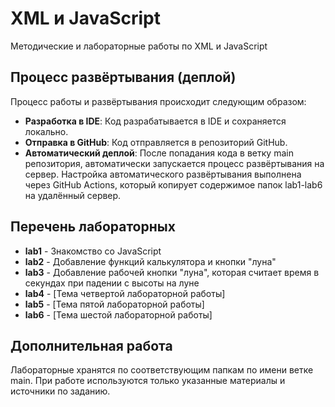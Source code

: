# XML и JavaScript

Методические и лабораторные работы по XML и JavaScript

## Процесс развёртывания (деплой)

Процесс работы и развёртывания происходит следующим образом:
- **Разработка в IDE**: Код разрабатывается в IDE и сохраняется локально.
- **Отправка в GitHub**: Код отправляется в репозиторий GitHub.
- **Автоматический деплой**: После попадания кода в ветку main репозитория, автоматически запускается процесс развёртывания на сервер.
Настройка автоматического развёртывания выполнена через GitHub Actions, который копирует содержимое папок lab1-lab6 на удалённый сервер.

## Перечень лабораторных
- **lab1** - Знакомство со JavaScript
- **lab2** - Добавление функций калькулятора и кнопки "луна"
- **lab3** - Добавление рабочей кнопки "луна", которая считает время в секундах при падении с высоты на луне
- **lab4** - [Тема четвертой лабораторной работы]
- **lab5** - [Тема пятой лабораторной работы]
- **lab6** - [Тема шестой лабораторной работы]

## Дополнительная работа
Лабораторные хранятся по соответствующим папкам по имени ветке main.
При работе используются только указанные материалы и источники по заданию.

